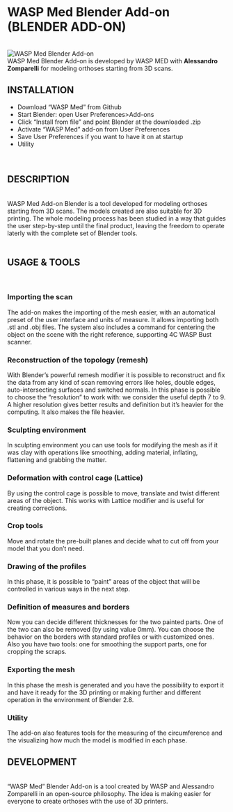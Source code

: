 <h1><strong>WASP Med Blender Add-on (BLENDER ADD-ON)</h1></strong>
<br>
<img src="https://www.3dwasp.com/wp-content/uploads/2019/07/Blenderwasp_big-1-1-1024x536.jpg" alt="WASP Med Blender Add-on">
<br>
WASP Med Blender Add-on is developed by WASP MED with <strong>Alessandro Zomparelli</strong> for modeling orthoses starting from 3D scans.
<br>
<h2><strong>INSTALLATION</h2></strong>
<ul>
<li>Download “WASP Med” from Github</li>
<li>Start Blender: open User Preferences>Add-ons</li>
<li>Click “Install from file” and point Blender at the downloaded .zip</li>
<li>Activate “WASP Med” add-on from User Preferences</li>
<li>Save User Preferences if you want to have it on at startup</li>
<li>Utility</li>
</ul>
<br>
<h2><strong>DESCRIPTION</h2></strong>
<br>
WASP Med Add-on Blender is a tool developed for modeling orthoses starting from 3D scans. The models created are also suitable for 3D printing.
The whole modeling process has been studied in a way that guides the user step-by-step until the final product, leaving the freedom to operate laterly with the complete set of Blender tools.
<br>
<br>
<h2><strong>USAGE & TOOLS</h2></strong>
<br>
<h3><strong>Importing the scan</h3></strong>
The add-on makes the importing of the mesh easier, with an automatical preset of the user interface and units of measure.
It allows importing both .stl and .obj files.
The system also includes a command for centering the object on the scene with the right reference, supporting 4C WASP Bust scanner.
<br>
<h3><strong>Reconstruction of the topology (remesh)</h3></strong>
With Blender’s powerful remesh modifier it is possible to reconstruct and fix the data from any kind of scan removing errors like holes, double edges, auto-intersecting surfaces and switched normals.
In this phase is possible to choose the “resolution” to work with: we consider the useful depth 7 to 9. A higher resolution gives better results and definition but it’s heavier for the computing. It also makes the file heavier.
<br>
<h3><strong>Sculpting environment</h3></strong>
In sculpting environment you can use tools for modifying the mesh as if it was clay with operations like smoothing, adding material, inflating, flattening and grabbing the matter.
<br>
<h3><strong>Deformation with control cage (Lattice)</h3></strong>
By using the control cage is possible to move, translate and twist different areas of the object. This works with Lattice modifier and is useful for creating corrections.
<br>
<h3><strong>Crop tools</h3></strong>
Move and rotate the pre-built planes and decide what to cut off from your model that you don’t need.
<br>
<h3><strong>Drawing of the profiles</h3></strong>
In this phase, it is possible to “paint” areas of the object that will be controlled in various ways in the next step.
<br>
<h3><strong>Definition of measures and borders</h3></strong>
Now you can decide different thicknesses for the two painted parts. One of the two can also be removed (by using value 0mm).
You can choose the behavior on the borders with standard profiles or with customized ones.
Also you have two tools: one for smoothing the support parts, one for cropping the scraps.
<br>
<h3><strong>Exporting the mesh</h3></strong>
In this phase the mesh is generated and you have the possibility to export it and have it ready for the 3D printing or making further and different operation in the environment of Blender 2.8.
<br>
<h3><strong>Utility</h3></strong>
The add-on also features tools for the measuring of the circumference and the visualizing how much the model is modified in each phase.
<br>
<h2><strong>DEVELOPMENT</h2></strong>
<br>
“WASP Med” Blender Add-on is a tool created by WASP and Alessandro Zomparelli in an open-source philosophy. The idea is making easier for everyone to create orthoses with the use of 3D printers.
